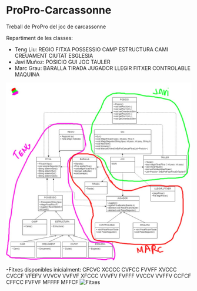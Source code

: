 # ProPro-Carcassonne
Treball de ProPro del joc de carcassonne

Repartiment de les classes:
- Teng Liu:
    REGIO
    FITXA
    POSSESSIO
    CAMP
    ESTRUCTURA
    CAMI
    CREUAMENT
    CIUTAT
    ESGLESIA
- Javi Muñoz:
    POSICIO
    GUI
    JOC
    TAULER
- Marc Grau:
    BARALLA
    TIRADA
    JUGADOR
    LLEGIR FITXER
    CONTROLABLE
    MAQUINA
    
![Distibucio](https://github.com/MARCGRAUUdG/ProPro-Carcassonne/blob/master/doc/Reparticio.jpg)

-Fitxes disponibles inicialment:
    CFCVC
    XCCCC
    CVFCC
    FVVFF
    XVCCC
    CVCCF
    VFEFV
    VVVCV
    VVFVF
    XFCCC
    VVVFV
    FVFFF
    VVCCV
    VVFFV
    CCFCF
    CFFCC
    FVFVF
    MFFFF
    MFFCF
![Fitxes](https://user-images.githubusercontent.com/38747813/56968611-c60a2a00-6b63-11e9-82a2-2fb16265f2d3.JPG)
